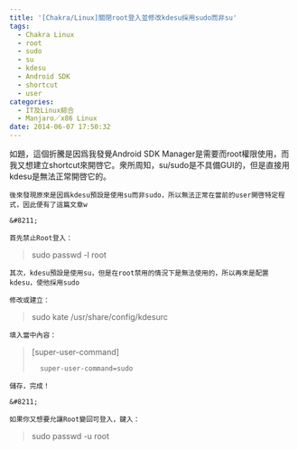 ```yaml
---
title: '[Chakra/Linux]關閉root登入並修改kdesu採用sudo而非su'
tags:
  - Chakra Linux
  - root
  - sudo
  - su
  - kdesu
  - Android SDK
  - shortcut
  - user
categories:
  - IT及Linux綜合
  - Manjaro／x86 Linux
date: 2014-06-07 17:50:32
---
```


如題，這個折騰是因爲我發覺Android SDK Manager是需要而root權限使用，而我又想建立shortcut來開啓它。衆所周知，su/sudo是不具備GUI的，但是直接用kdesu是無法正常開啓它的。

	後來發現原來是因爲kdesu預設是使用su而非sudo，所以無法正常在當前的user開啓特定程式，因此便有了這篇文章w

	&#8211;

	首先禁止Root登入：

> sudo passwd -l root

	其次，kdesu預設是使用su，但是在root禁用的情況下是無法使用的，所以再來是配置kdesu，使他採用sudo

	修改或建立：

> sudo kate /usr/share/config/kdesurc

	填入當中內容：

> [super-user-command]
>
> 		super-user-command=sudo

	儲存，完成！

	&#8211;

	如果你又想要允讓Root變回可登入，鍵入：

> sudo passwd -u root

